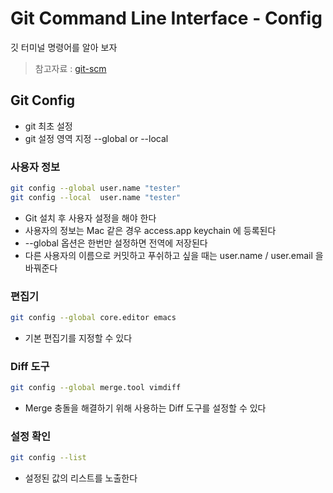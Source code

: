 # Git Command Line Interface - Config

깃 터미널 명령어를 알아 보자

> 참고자료 : [git-scm](https://git-scm.com/book/ko/v1/%EC%8B%9C%EC%9E%91%ED%95%98%EA%B8%B0-Git-%EC%B5%9C%EC%B4%88-%EC%84%A4%EC%A0%95)

## Git Config

- git 최초 설정
- git 설정 영역 지정 --global or --local

### 사용자 정보

```zsh
git config --global user.name "tester"
git config --local  user.name "tester"
```

- Git 설치 후 사용자 설정을 해야 한다
- 사용자의 정보는 Mac 같은 경우 access.app keychain 에 등록된다
- --global 옵션은 한번만 설정하면 전역에 저장된다
- 다른 사용자의 이름으로 커밋하고 푸쉬하고 싶을 때는 user.name / user.email 을 바꿔준다

### 편집기

```zsh
git config --global core.editor emacs
```

- 기본 편집기를 지정할 수 있다

### Diff 도구

```zsh
git config --global merge.tool vimdiff
```

- Merge 충돌을 해결하기 위해 사용하는 Diff 도구를 설정할 수 있다

### 설정 확인

```zsh
git config --list
```

- 설정된 값의 리스트를 노출한다
